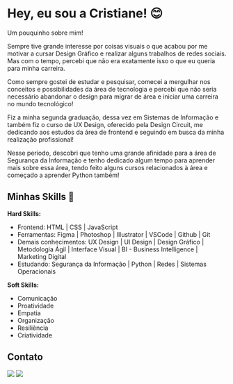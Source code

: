 # Hey, eu sou a Cristiane! 😊

Um pouquinho sobre mim! 

Sempre tive grande interesse por coisas visuais o que acabou por me motivar a cursar Design Gráfico e realizar alguns trabalhos de redes sociais. Mas com o tempo, percebi que não era exatamente isso o que eu queria para minha carreira. 

Como sempre gostei de estudar e pesquisar, comecei a mergulhar nos conceitos e possibilidades da área de tecnologia e percebi que não seria necessário abandonar o design para migrar de área e iniciar uma carreira no mundo tecnológico!

Fiz a minha segunda graduação, dessa vez em Sistemas de Informação e também fiz o curso de UX Design, oferecido pela Design Circuit, me dedicando aos estudos da área de frontend e seguindo em busca da minha realização profissional!

Nesse período, descobri que tenho uma grande afinidade para a área de Segurança da Informação e tenho dedicado algum tempo para aprender mais sobre essa área, tendo feito alguns cursos relacionados à área e começado a aprender Python também! 

## Minhas Skills 🚀

**Hard Skills:**
- Frontend: HTML | CSS | JavaScript
- Ferramentas: Figma | Photoshop | Illustrator | VSCode | Github | Git
- Demais conhecimentos: UX Design | UI Design | Design Gráfico | Metodologia Ágil | Interface Visual | BI - Business Intelligence | Marketing Digital
- Estudando: Segurança da Informação | Python | Redes | Sistemas Operacionais

**Soft Skills:**
- Comunicação 
- Proatividade 
- Empatia
- Organização
- Resiliência 
- Criatividade


## Contato

<div> 
   <a href = "mailto:chrystianevilela27@gmail.com"><img src="https://img.shields.io/badge/-Gmail-%23333?style=for-the-badge&logo=gmail&logoColor=white" target="_blank"></a>
  <a href="https://www.linkedin.com/in/cristianevilelaazevedo/" target="_blank"><img src="https://img.shields.io/badge/-LinkedIn-%230077B5?style=for-the-badge&logo=linkedin&logoColor=white" target="_blank"></a>   
</div>

